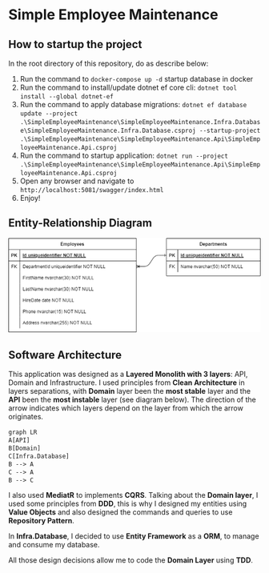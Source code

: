 # Simple Employee Maintenance

## How to startup the project

In the root directory of this repository, do as describe below:
 1. Run the command to `docker-compose up -d` startup database in docker
 2. Run the command to install/update dotnet ef core cli: `dotnet tool install --global dotnet-ef`
 3. Run the command to apply database migrations: `dotnet ef database update --project .\SimpleEmployeeMaintenance\SimpleEmployeeMaintenance.Infra.Database\SimpleEmployeeMaintenance.Infra.Database.csproj --startup-project .\SimpleEmployeeMaintenance\SimpleEmployeeMaintenance.Api\SimpleEmployeeMaintenance.Api.csproj`
 4. Run the command to startup application: `dotnet run --project .\SimpleEmployeeMaintenance\SimpleEmployeeMaintenance.Api\SimpleEmployeeMaintenance.Api.csproj`
 5. Open any browser and navigate to `http://localhost:5081/swagger/index.html`
 6. Enjoy!

## Entity-Relationship Diagram
<img src="./ERD.drawio.png">

## Software Architecture

This application was designed as a **Layered Monolith with 3 layers**: API, Domain and Infrastructure. I used principles from **Clean Architecture** in layers separations, with **Domain** layer been the **most stable** layer and the **API** been the **most instable** layer (see diagram below). The direction of the arrow indicates which layers depend on the layer from which the arrow originates.
```mermaid
graph LR
A[API]
B[Domain]
C[Infra.Database]
B --> A
C --> A
B --> C
```
I also used **MediatR** to implements **CQRS**.
Talking about the **Domain layer**, I used some principles from **DDD**, this is why I designed my entities using **Value Objects** and also designed the commands and queries to use **Repository Pattern**.

In **Infra.Database**, I decided to use **Entity Framework** as a **ORM**, to manage and consume my database.

All those design decisions allow me to code the **Domain Layer** using **TDD**.